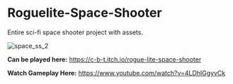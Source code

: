# Roguelite-Space-Shooter

Entire sci-fi space shooter project with assets.

![space_ss_2](https://github.com/cnbrk13/Roguelite-Space-Shooter/assets/53381468/0f74c3df-71b5-42c6-9459-5ae48cb31820)

**Can be played here:** https://c-b-t.itch.io/rogue-lite-space-shooter

**Watch Gameplay Here:** https://www.youtube.com/watch?v=4LDhIGgyvCk
